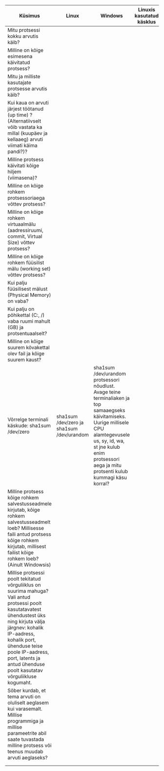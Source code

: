 | Küsimus  | Linux  |  Windows | Linuxis kasutatud käsklus  | 	Windowsis kasutatud tööriist  |   |   |   |   |   |   |   |   |   |
|---|---|---|---|---|---|---|---|---|---|---|---|---|---|
| Mitu protsessi kokku arvutis käib?  |   |   |   |   |   |   |   |   |   |   |   |   |   |
| Milline on kõige esimesena käivitatud protsess?  |   |   |   |   |   |   |   |   |   |   |   |   |   |
| Mitu ja milliste kasutajate protsesse arvutis käib?  |   |   |   |   |   |   |   |   |   |   |   |   |   |
| Kui kaua on arvuti järjest töötanud (up time) ? (Alternatiivselt võib vastata ka millal (kuupäev ja kellaaeg) arvuti viimati käima pandi?)?  |   |   |   |   |   |   |   |   |   |   |   |   |   |
| Milline protsess käivitati kõige hiljem (viimasena)?  |   |   |   |   |   |   |   |   |   |   |   |   |   |
| Milline on kõige rohkem protsessoriaega võttev protsess?  |   |   |   |   |   |   |   |   |   |   |   |   |   |
| Milline on kõige rohkem virtuaalmälu (aadressiruumi, commit, Virtual Size) võttev protsess?  |   |   |   |   |   |   |   |   |   |   |   |   |   |
| Milline on kõige rohkem füüsilist mälu (working set) võttev protsess?  |   |   |   |   |   |   |   |   |   |   |   |   |   |
| Kui palju füüsilisest mälust (Physical Memory) on vaba?  |   |   |   |   |   |   |   |   |   |   |   |   |   |
| Kui palju on põhikettal (C:, /) vaba ruumi mahult (GB) ja protsentuaalselt?   |   |   |   |   |   |   |   |   |   |   |   |   |   |
| Milline on kõige suurem kõvakettal olev fail ja kõige suurem kaust?  |   |   |   |   |   |   |   |   |   |   |   |   |   |
|  Võrrelge terminali käskude: sha1sum /dev/zero | sha1sum /dev/zero ja sha1sum /dev/urandom | sha1sum /dev/urandom protsessori nõudlust. Avage teine terminaliaken ja top samaaegseks käivitamiseks. Uurige millisele CPU alamtegevusele us, sy, id, wa, st jne kulub enim protsessori aega ja mitu protsenti kulub kummagi käsu korral?  |   |   |   |   |   |   |   |   |   |   |   |   |   |
| Milline protsess kõige rohkem salvestusseadmele kirjutab, kõige rohkem salvestusseadmelt loeb? Millisesse faili antud protsess kõige rohkem kirjutab, millisest failist kõige rohkem loeb? (Ainult Windowsis)  |   |   |   |   |   |   |   |   |   |   |   |   |   |
| Millise protsessi poolt tekitatud võrguliiklus on suurima mahuga? Vali antud protsessi poolt kasutatavatest ühendustest üks ning kirjuta välja järgnev: kohalik IP-aadress, kohalik port, ühenduse teise poole IP-aadress, port, latents ja antud ühenduse poolt kasutatav võrguliikluse kogumaht.  |   |   |   |   |   |   |   |   |   |   |   |   |   |
| Sõber kurdab, et tema arvuti on oluliselt aeglasem kui varasemalt. Millise programmiga ja millise parameetrite abil saate tuvastada milline protsess või teenus muudab arvuti aeglaseks?  |   |   |   |   |   |   |   |   |   |   |   |   |   |
|   |   |   |   |   |   |   |   |   |   |   |   |   |   |
|   |   |   |   |   |   |   |   |   |   |   |   |   |   |

